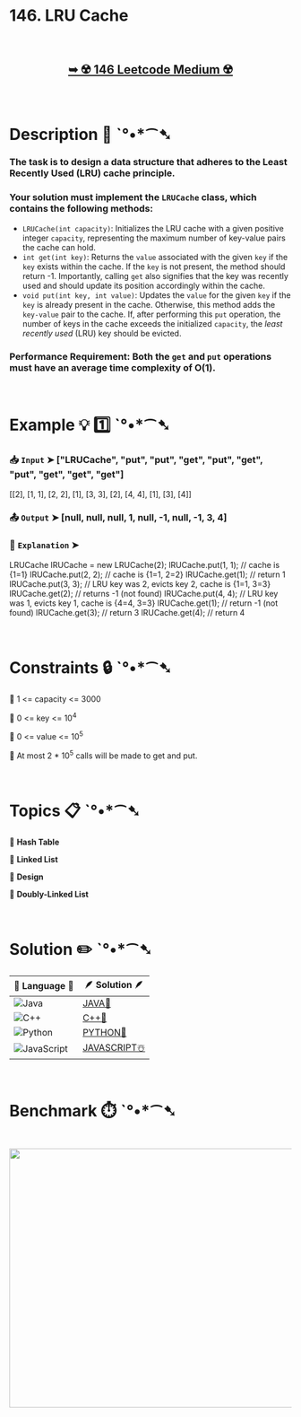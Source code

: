 # 146. LRU Cache

</br>

<h2 align="center"> 

<a href="https://leetcode.com/problems/lru-cache/description/"><strong>➥ ☢️ 146 Leetcode Medium ☢️ </strong></a>
</h2>

</br>

# Description 📜 ˋ°•*⁀➷

### The task is to design a data structure that adheres to the Least Recently Used (LRU) cache principle.

### Your solution must implement the `LRUCache` class, which contains the following methods:

- `LRUCache(int capacity)`: Initializes the LRU cache with a given positive integer `capacity`, representing the maximum number of key-value pairs the cache can hold.
- `int get(int key)`: Returns the `value` associated with the given `key` if the `key` exists within the cache. If the `key` is not present, the method should return -1. Importantly, calling `get` also signifies that the key was recently used and should update its position accordingly within the cache.
- `void put(int key, int value)`: Updates the `value` for the given `key` if the `key` is already present in the cache. Otherwise, this method adds the `key-value` pair to the cache. If, after performing this `put` operation, the number of keys in the cache exceeds the initialized `capacity`, the *least recently used* (LRU) key should be evicted.

### Performance Requirement: Both the `get` and `put` operations must have an average time complexity of O(1).

</br>

# Example 💡 1️⃣ ˋ°•*⁀➷

  ### 📥 `Input`  ➤ ["LRUCache", "put", "put", "get", "put", "get", "put", "get", "get", "get"]

[[2], [1, 1], [2, 2], [1], [3, 3], [2], [4, 4], [1], [3], [4]]

  ### 📤 `Output`  ➤  [null, null, null, 1, null, -1, null, -1, 3, 4]

  ### 🔦 `Explanation`  ➤ 

LRUCache lRUCache = new LRUCache(2);
lRUCache.put(1, 1); // cache is {1=1}
lRUCache.put(2, 2); // cache is {1=1, 2=2}
lRUCache.get(1);    // return 1
lRUCache.put(3, 3); // LRU key was 2, evicts key 2, cache is {1=1, 3=3}
lRUCache.get(2);    // returns -1 (not found)
lRUCache.put(4, 4); // LRU key was 1, evicts key 1, cache is {4=4, 3=3}
lRUCache.get(1);    // return -1 (not found)
lRUCache.get(3);    // return 3
lRUCache.get(4);    // return 4

</br>

# Constraints 🔒 ˋ°•*⁀➷

🔹 1 <= capacity <= 3000 </br>

🔹 0 <= key <= 10<sup>4</sup> </br>

🔹 0 <= value <= 10<sup>5</sup> </br>

🔹 At most 2 * 10<sup>5</sup> calls will be made to get and put. </br>

</br>

# Topics 📋 ˋ°•*⁀➷

🔸 **Hash Table**  </br>

🔸 **Linked List**  </br>

🔸 **Design**  </br>

🔸 **Doubly-Linked List**  </br>

</br>

# Solution ✏️ ˋ°•*⁀➷

| 📒 Language 📒  | 🪶 Solution 🪶 |
| ------------- | ------------- |
|  ![Java](https://img.shields.io/badge/java-%23ED8B00.svg?style=for-the-badge&logo=openjdk&logoColor=white)  | [JAVA🍁]() |
|  ![C++](https://img.shields.io/badge/c++-%2300599C.svg?style=for-the-badge&logo=c%2B%2B&logoColor=white)  | [C++🎲]()  |
|  ![Python](https://img.shields.io/badge/python-3670A0?style=for-the-badge&logo=python&logoColor=ffdd54)    | [PYTHON🍰]() |
| ![JavaScript](https://img.shields.io/badge/javascript-%23323330.svg?style=for-the-badge&logo=javascript&logoColor=%23F7DF1E)   | [JAVASCRIPT☃️]() |

</br>

# Benchmark ⏱️ ˋ°•*⁀➷

<h1  align="center" >

<img src ="" width = "700px" height="462px" />

</h1>
